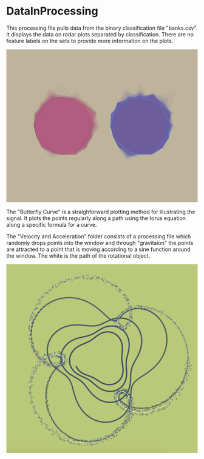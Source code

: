 # DataInProcessing

This processing file pulls data from the binary classification file "banks.csv". It displays the data on radar plots separated by classification. There are no feature labels on the sets to provide more information on the plots.

![My image](https://raw.githubusercontent.com/jbrdge/DataInProcessing/master/screen-0500.tif)

The "Butterfly Curve" is a straighforward plotting method for illustrating the signal. It plots the points regularly along a path using the torus equation along a specific formula for a curve.


The "Velocity and Acceleration" folder consists of a processing file which randomly drops points into the window and through "gravitaion" the points are attracted to a point that is moving according to a sine function around the window. The white is the path of the rotational object.

![My image](https://github.com/jbrdge/DataInProcessing/blob/master/Velocity_And_Acceleration/Screen%20Shot%202018-12-28%20at%204.43.17%20PM.png)


